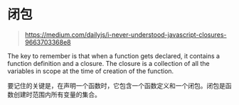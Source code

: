 # 闭包

> https://medium.com/dailyjs/i-never-understood-javascript-closures-9663703368e8

The key to remember is that when a function gets declared, it contains a function definition and a closure. The closure is a collection of all the variables in scope at the time of creation of the function.

要记住的关键是，在声明一个函数时，它包含一个函数定义和一个闭包。闭包是函数创建时范围内所有变量的集合。
